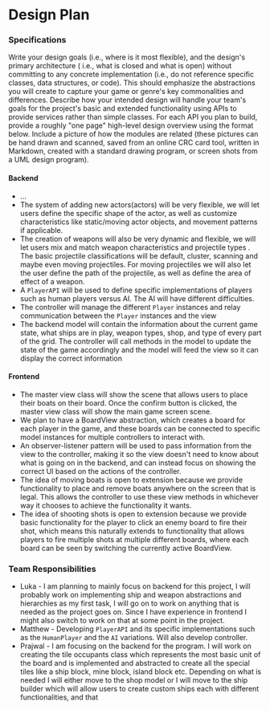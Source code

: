 # Design Plan

### Specifications

Write your design goals (i.e., where is it most flexible), and the design's primary architecture (
i.e., what is closed and what is open) without committing to any concrete implementation (i.e., do
not reference specific classes, data structures, or code). This should emphasize the abstractions
you will create to capture your game or genre's key commonalities and differences. Describe how your
intended design will handle your team's goals for the project's basic and extended functionality
using APIs to provide services rather than simple classes. For each API you plan to build, provide a
roughly "one page" high-level design overview using the format below. Include a picture of how the
modules are related (these pictures can be hand drawn and scanned, saved from an online CRC card
tool, written in Markdown, created with a standard drawing program, or screen shots from a UML
design program).

#### Backend

* ...
* The system of adding new actors(actors) will be very flexible, we will let users define the
  specific shape of the actor, as well as customize characteristics like static/moving actor
  objects, and movement patterns if applicable.
* The creation of weapons will also be very dynamic and flexible, we will let users mix and match
  weapon characteristics and projectile types . The basic projectile classifications will be
  default, cluster, scanning and maybe even moving projectiles. For moving projectiles we will also
  let the user define the path of the projectile, as well as define the area of effect of a weapon.
* A `PlayerAPI` will be used to define specific implementations of players such as human players 
versus AI. The AI will have different difficulties.
* The controller will manage the different `Player` instances and relay communication between the 
`Player` instances and the view
* The backend model will contain the information about the current game state, what ships are in play, 
  weapon types, shop, and type of every part of the grid. The controller will call methods in the model to
  update the state of the game accordingly and the model will feed the view so it can display the correct information

#### Frontend
* The master view class will show the scene that allows users to place their boats on their board. Once
the confirm button is clicked, the master view class will show the main game screen scene.
* We plan to have a BoardView abstraction, which creates a board for each player in the game, and these
boards can be connected to specific model instances for multiple controllers to interact with.
* An observer-listener pattern will be used to pass information from the view to the controller, 
making it so the view doesn't need to know about what is going on in the backend, and can
instead focus on showing the correct UI based on the actions of the controller.
* The idea of moving boats is open to extension because we provide functionality to place and remove boats
anywhere on the screen that is legal. This allows the controller to use these view methods
in whichever way it chooses to achieve the functionality it wants.
* The idea of shooting shots is open to extension because we provide basic functionality for the player
to click an enemy board to fire their shot, which means this naturally extends to 
functionality that allows players to fire multiple shots at multiple different boards, where each board 
can be seen by switching the currently active BoardView.

### Team Responsibilities

* Luka - I am planning to mainly focus on backend for this project, I will probably work on
  implementing ship and weapon abstractions and hierarchies as my first task, I will go on to work
  on anything that is needed as the project goes on. Since I have experience in frontend I might
  also switch to work on that at some point in the project.
* Matthew - Developing `PlayerAPI` and its specific implementations such as the `HumanPlayer` and
the `AI` variations. Will also develop controller.
* Prajwal - I am focusing on the backend for the program. I will work on creating the tile occupants class
  which represents the most basic unit of the board and is implemented and abstracted to create all the special 
  tiles like a ship block, mine block, island block etc. Depending on what is needed I will either move to the shop model or
  I will move to the ship builder which will allow users to create custom ships each with different functionalities, and that
